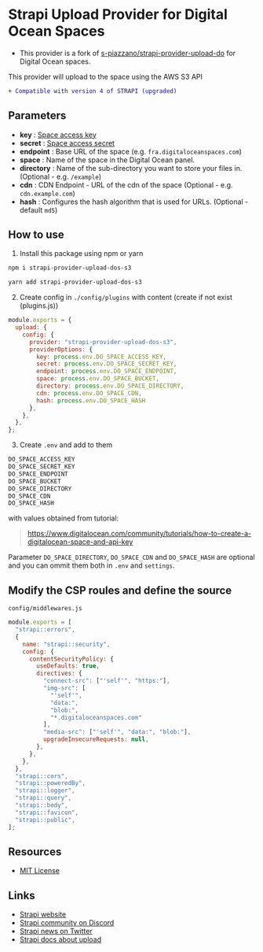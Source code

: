 # Strapi Upload Provider for Digital Ocean Spaces
- This provider is a fork of  [s-piazzano/strapi-provider-upload-do](https://github.com/s-piazzano/strapi-provider-upload-do) for Digital Ocean spaces.

This provider will upload to the space using the AWS S3 API 

```diff
+ Compatible with version 4 of STRAPI (upgraded)
```
## Parameters
- **key** : [Space access key](https://cloud.digitalocean.com/account/api/tokens)
- **secret** : [Space access secret](https://cloud.digitalocean.com/account/api/tokens)
- **endpoint** : Base URL of the space (e.g. `fra.digitaloceanspaces.com`)
- **space** : Name of the space in the Digital Ocean panel.
- **directory** : Name of the sub-directory you want to store your files in. (Optional - e.g. `/example`)
- **cdn** : CDN Endpoint - URL of the cdn of the space (Optional - e.g. `cdn.example.com`)
- **hash** : Configures the hash algorithm that is used for URLs. (Optional - default `md5`)

## How to use

1. Install this package using npm or yarn

```bash
npm i strapi-provider-upload-dos-s3
```

```bash
yarn add strapi-provider-upload-dos-s3
```

2. Create config in `./config/plugins` with content (create if not exist (plugins.js))

```js
module.exports = {
  upload: {
    config: {
      provider: "strapi-provider-upload-dos-s3",
      providerOptions: {
        key: process.env.DO_SPACE_ACCESS_KEY,
        secret: process.env.DO_SPACE_SECRET_KEY,
        endpoint: process.env.DO_SPACE_ENDPOINT,
        space: process.env.DO_SPACE_BUCKET,
        directory: process.env.DO_SPACE_DIRECTORY,
        cdn: process.env.DO_SPACE_CDN,
        hash: process.env.DO_SPACE_HASH
      },
    },
  },
};

```

3. Create `.env` and add to them 

```bash
DO_SPACE_ACCESS_KEY
DO_SPACE_SECRET_KEY
DO_SPACE_ENDPOINT
DO_SPACE_BUCKET
DO_SPACE_DIRECTORY
DO_SPACE_CDN
DO_SPACE_HASH
```

with values obtained from tutorial:

> https://www.digitalocean.com/community/tutorials/how-to-create-a-digitalocean-space-and-api-key

Parameter `DO_SPACE_DIRECTORY`, `DO_SPACE_CDN` and `DO_SPACE_HASH` are optional and you can ommit them both in `.env` and `settings`.

## Modify the CSP roules and define the source


`config/middlewares.js`

```js
module.exports = [
  "strapi::errors",
  {
    name: "strapi::security",
    config: {
      contentSecurityPolicy: {
        useDefaults: true,
        directives: {
          "connect-src": ["'self'", "https:"],
          "img-src": [
            "'self'",
            "data:",
            "blob:",
            "*.digitaloceanspaces.com"
          ],
          "media-src": ["'self'", "data:", "blob:"],
          upgradeInsecureRequests: null,
        },
      },
    },
  },
  "strapi::cors",
  "strapi::poweredBy",
  "strapi::logger",
  "strapi::query",
  "strapi::body",
  "strapi::favicon",
  "strapi::public",
];

```


## Resources

- [MIT License](LICENSE.md)

## Links

- [Strapi website](http://strapi.io/)
- [Strapi community on Discord](http://discord.strapi.io)
- [Strapi news on Twitter](https://twitter.com/strapijs)
- [Strapi docs about upload](https://docs.strapi.io/developer-docs/latest/getting-started/introduction.html#open-source-contribution)


